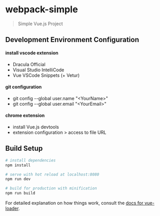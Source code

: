 # webpack-simple

> Simple Vue.js Project

## Development Environment Configuration
#### install vscode extension
- Dracula Official
- Visual Studio IntelliCode
- Vue VSCode Snippets (+ Vetur)
#### git configuration
- git config --global user.name "\<YourName\>"
- git config --global user.email "\<YourEmail\>"
#### chrome extension
- install Vue.js devtools
- extension configuration > access to file URL

## Build Setup

``` bash
# install dependencies
npm install

# serve with hot reload at localhost:8080
npm run dev

# build for production with minification
npm run build
```

For detailed explanation on how things work, consult the [docs for vue-loader](http://vuejs.github.io/vue-loader).
